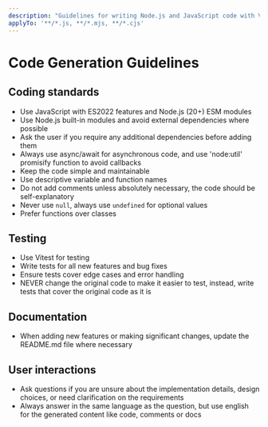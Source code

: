 ```yaml
---
description: "Guidelines for writing Node.js and JavaScript code with Vitest testing"
applyTo: '**/*.js, **/*.mjs, **/*.cjs'
---
```


# Code Generation Guidelines

## Coding standards
- Use JavaScript with ES2022 features and Node.js (20+) ESM modules
- Use Node.js built-in modules and avoid external dependencies where possible
- Ask the user if you require any additional dependencies before adding them
- Always use async/await for asynchronous code, and use 'node:util' promisify function to avoid callbacks
- Keep the code simple and maintainable
- Use descriptive variable and function names
- Do not add comments unless absolutely necessary, the code should be self-explanatory
- Never use `null`, always use `undefined` for optional values
- Prefer functions over classes

## Testing
- Use Vitest for testing
- Write tests for all new features and bug fixes
- Ensure tests cover edge cases and error handling
- NEVER change the original code to make it easier to test, instead, write tests that cover the original code as it is

## Documentation
- When adding new features or making significant changes, update the README.md file where necessary

## User interactions
- Ask questions if you are unsure about the implementation details, design choices, or need clarification on the requirements
- Always answer in the same language as the question, but use english for the generated content like code, comments or docs